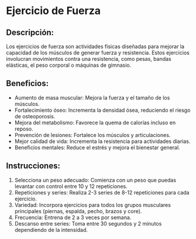 # Ejercicio de Fuerza

## Descripción:
Los ejercicios de fuerza son actividades físicas diseñadas para mejorar la capacidad de los músculos de generar fuerza y resistencia. Estos ejercicios involucran movimientos contra una resistencia, como pesas, bandas elásticas, el peso corporal o máquinas de gimnasio.

## Beneficios:
- Aumento de masa muscular: Mejora la fuerza y el tamaño de los músculos.
- Fortalecimiento óseo: Incrementa la densidad ósea, reduciendo el riesgo de osteoporosis.
- Mejora del metabolismo: Favorece la quema de calorías incluso en reposo.
- Prevención de lesiones: Fortalece los músculos y articulaciones.
- Mejor calidad de vida: Incrementa la resistencia para actividades diarias.
- Beneficios mentales: Reduce el estrés y mejora el bienestar general.

## Instrucciones:
1. Selecciona un peso adecuado: Comienza con un peso que puedas levantar con control entre 10 y 12 repeticiones.
2. Repeticiones y series: Realiza 2-3 series de 8-12 repeticiones para cada ejercicio.
3. Variedad: Incorpora ejercicios para todos los grupos musculares principales (piernas, espalda, pecho, brazos y core).
4. Frecuencia: Entrena de 2 a 3 veces por semana.
5. Descanso entre series: Toma entre 30 segundos y 2 minutos dependiendo de la intensidad.